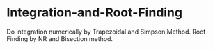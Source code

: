 # Integration-and-Root-Finding
Do integration numerically by Trapezoidal and Simpson Method.
Root Finding by NR and Bisection method.
